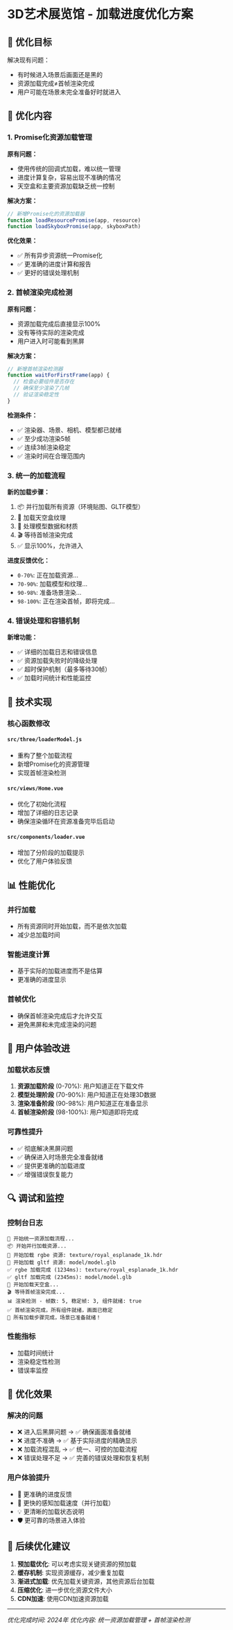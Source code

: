 # 3D艺术展览馆 - 加载进度优化方案

## 🎯 优化目标

解决现有问题：
- 有时候进入场景后画面还是黑的
- 资源加载完成≠首帧渲染完成
- 用户可能在场景未完全准备好时就进入

## 🚀 优化内容

### 1. Promise化资源加载管理

**原有问题：**
- 使用传统的回调式加载，难以统一管理
- 进度计算复杂，容易出现不准确的情况
- 天空盒和主要资源加载缺乏统一控制

**解决方案：**
```javascript
// 新增Promise化的资源加载器
function loadResourcePromise(app, resource)
function loadSkyboxPromise(app, skyboxPath)
```

**优化效果：**
- ✅ 所有异步资源统一Promise化
- ✅ 更准确的进度计算和报告
- ✅ 更好的错误处理机制

### 2. 首帧渲染完成检测

**原有问题：**
- 资源加载完成后直接显示100%
- 没有等待实际的渲染完成
- 用户进入时可能看到黑屏

**解决方案：**
```javascript
// 新增首帧渲染检测器
function waitForFirstFrame(app) {
  // 检查必要组件是否存在
  // 确保至少渲染了几帧
  // 验证渲染稳定性
}
```

**检测条件：**
- ✅ 渲染器、场景、相机、模型都已就绪
- ✅ 至少成功渲染5帧
- ✅ 连续3帧渲染稳定
- ✅ 渲染时间在合理范围内

### 3. 统一的加载流程

**新的加载步骤：**
1. 📦 并行加载所有资源（环境贴图、GLTF模型）
2. 🌌 加载天空盒纹理
3. 🔧 处理模型数据和材质
4. 🎬 等待首帧渲染完成
5. ✅ 显示100%，允许进入

**进度反馈优化：**
- `0-70%`: 正在加载资源...
- `70-90%`: 加载模型和纹理...
- `90-98%`: 准备场景渲染...
- `98-100%`: 正在渲染首帧，即将完成...

### 4. 错误处理和容错机制

**新增功能：**
- ✅ 详细的加载日志和错误信息
- ✅ 资源加载失败时的降级处理
- ✅ 超时保护机制（最多等待30帧）
- ✅ 加载时间统计和性能监控

## 🔧 技术实现

### 核心函数修改

#### `src/three/loaderModel.js`
- 重构了整个加载流程
- 新增Promise化的资源管理
- 实现首帧渲染检测

#### `src/views/Home.vue`
- 优化了初始化流程
- 增加了详细的日志记录
- 确保渲染循环在资源准备完毕后启动

#### `src/components/loader.vue`
- 增加了分阶段的加载提示
- 优化了用户体验反馈

## 📊 性能优化

### 并行加载
- 所有资源同时开始加载，而不是依次加载
- 减少总加载时间

### 智能进度计算
- 基于实际的加载进度而不是估算
- 更准确的进度显示

### 首帧优化
- 确保首帧渲染完成后才允许交互
- 避免黑屏和未完成渲染的问题

## 🎯 用户体验改进

### 加载状态反馈
1. **资源加载阶段** (0-70%): 用户知道正在下载文件
2. **模型处理阶段** (70-90%): 用户知道正在处理3D数据
3. **渲染准备阶段** (90-98%): 用户知道正在准备显示
4. **首帧渲染阶段** (98-100%): 用户知道即将完成

### 可靠性提升
- ✅ 彻底解决黑屏问题
- ✅ 确保进入时场景完全准备就绪
- ✅ 提供更准确的加载进度
- ✅ 增强错误恢复能力

## 🔍 调试和监控

### 控制台日志
```
🚀 开始统一资源加载流程...
📦 开始并行加载资源...
🔄 开始加载 rgbe 资源: texture/royal_esplanade_1k.hdr
🔄 开始加载 gltf 资源: model/model.glb
✅ rgbe 加载完成 (1234ms): texture/royal_esplanade_1k.hdr
✅ gltf 加载完成 (2345ms): model/model.glb
🌌 开始加载天空盒...
🎬 等待首帧渲染完成...
📊 渲染检测 - 帧数: 5, 稳定帧: 3, 组件就绪: true
✅ 首帧渲染完成，所有组件就绪，画面已稳定
🎉 所有加载步骤完成，场景已准备就绪！
```

### 性能指标
- 加载时间统计
- 渲染稳定性检测
- 错误率监控

## 🎉 优化效果

### 解决的问题
- ❌ 进入后黑屏问题 → ✅ 确保画面准备就绪
- ❌ 进度不准确 → ✅ 基于实际进度的精确显示
- ❌ 加载流程混乱 → ✅ 统一、可控的加载流程
- ❌ 错误处理不足 → ✅ 完善的错误处理和恢复机制

### 用户体验提升
- 🎯 更准确的进度反馈
- 🚀 更快的感知加载速度（并行加载）
- 💡 更清晰的加载状态说明
- 🛡️ 更可靠的场景进入体验

## 📝 后续优化建议

1. **预加载优化**: 可以考虑实现关键资源的预加载
2. **缓存机制**: 实现资源缓存，减少重复加载
3. **渐进式加载**: 优先加载关键资源，其他资源后台加载
4. **压缩优化**: 进一步优化资源文件大小
5. **CDN加速**: 使用CDN加速资源加载

---

*优化完成时间: 2024年*
*优化内容: 统一资源加载管理 + 首帧渲染检测* 